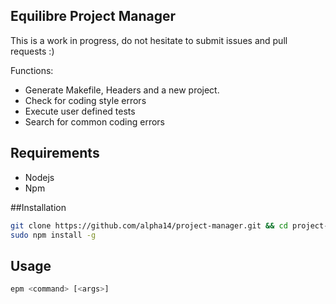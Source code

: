 ## Equilibre Project Manager

This is a work in progress, do not hesitate to submit issues and pull requests :)

Functions:
- Generate Makefile, Headers and a new project.
- Check for coding style errors
- Execute user defined tests
- Search for common coding errors


## Requirements
- Nodejs
- Npm

##Installation
```bash
git clone https://github.com/alpha14/project-manager.git && cd project-manager
sudo npm install -g
```
## Usage

```bash
epm <command> [<args>]
```

